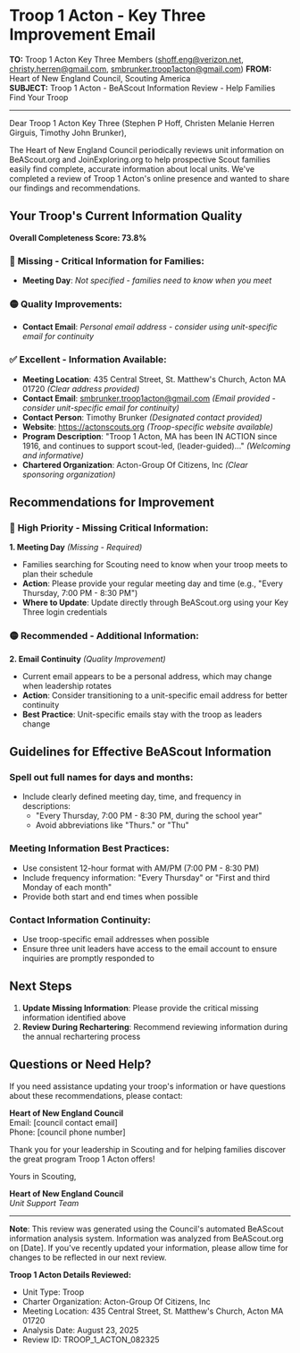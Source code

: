 # Troop 1 Acton - Key Three Improvement Email

**TO:** Troop 1 Acton Key Three Members (shoff.eng@verizon.net, christy.herren@gmail.com, smbrunker.troop1acton@gmail.com)
**FROM:** Heart of New England Council, Scouting America  
**SUBJECT:** Troop 1 Acton - BeAScout Information Review - Help Families Find Your Troop  

---

Dear Troop 1 Acton Key Three (Stephen P Hoff, Christen Melanie Herren Girguis, Timothy John Brunker),

The Heart of New England Council periodically reviews unit information on BeAScout.org and JoinExploring.org to help prospective Scout families easily find complete, accurate information about local units. We've completed a review of Troop 1 Acton's online presence and wanted to share our findings and recommendations.

## Your Troop's Current Information Quality

**Overall Completeness Score: 73.8%**

### 🔴 **Missing - Critical Information for Families:**
- **Meeting Day**: *Not specified - families need to know when you meet*

### 🟡 **Quality Improvements:**
- **Contact Email**: *Personal email address - consider using unit-specific email for continuity*

### ✅ **Excellent - Information Available:**
- **Meeting Location**: 435 Central Street, St. Matthew's Church, Acton MA 01720 *(Clear address provided)*
- **Contact Email**: smbrunker.troop1acton@gmail.com *(Email provided - consider unit-specific email for continuity)*
- **Contact Person**: Timothy Brunker *(Designated contact provided)*
- **Website**: https://actonscouts.org *(Troop-specific website available)*
- **Program Description**: "Troop 1 Acton, MA has been IN ACTION since 1916, and continues to support scout-led, (leader-guided)..." *(Welcoming and informative)*
- **Chartered Organization**: Acton-Group Of Citizens, Inc *(Clear sponsoring organization)*

## Recommendations for Improvement

### 🔴 **High Priority - Missing Critical Information:**

**1. Meeting Day** *(Missing - Required)*
- Families searching for Scouting need to know when your troop meets to plan their schedule
- **Action**: Please provide your regular meeting day and time (e.g., "Every Thursday, 7:00 PM - 8:30 PM")
- **Where to Update**: Update directly through BeAScout.org using your Key Three login credentials

### 🟡 **Recommended - Additional Information:**

**2. Email Continuity** *(Quality Improvement)*
- Current email appears to be a personal address, which may change when leadership rotates
- **Action**: Consider transitioning to a unit-specific email address for better continuity
- **Best Practice**: Unit-specific emails stay with the troop as leaders change


## Guidelines for Effective BeAScout Information

### **Spell out full names for days and months:**
- Include clearly defined meeting day, time, and frequency in descriptions:
  - "Every Thursday, 7:00 PM - 8:30 PM, during the school year"
  - Avoid abbreviations like "Thurs." or "Thu"

### **Meeting Information Best Practices:**
- Use consistent 12-hour format with AM/PM (7:00 PM - 8:30 PM)
- Include frequency information: "Every Thursday" or "First and third Monday of each month"
- Provide both start and end times when possible

### **Contact Information Continuity:**
- Use troop-specific email addresses when possible
- Ensure three unit leaders have access to the email account to ensure inquiries are promptly responded to

## Next Steps

1. **Update Missing Information**: Please provide the critical missing information identified above
2. **Review During Rechartering**: Recommend reviewing information during the annual rechartering process

## Questions or Need Help?

If you need assistance updating your troop's information or have questions about these recommendations, please contact:

**Heart of New England Council**  
Email: [council contact email]  
Phone: [council phone number]

Thank you for your leadership in Scouting and for helping families discover the great program Troop 1 Acton offers!

Yours in Scouting,

**Heart of New England Council**  
*Unit Support Team*

---

**Note**: This review was generated using the Council's automated BeAScout information analysis system. Information was analyzed from BeAScout.org on [Date]. If you've recently updated your information, please allow time for changes to be reflected in our next review.

**Troop 1 Acton Details Reviewed:**
- Unit Type: Troop
- Charter Organization: Acton-Group Of Citizens, Inc  
- Meeting Location: 435 Central Street, St. Matthew's Church, Acton MA 01720
- Analysis Date: August 23, 2025
- Review ID: TROOP_1_ACTON_082325